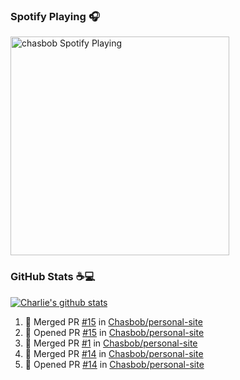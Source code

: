 ### Spotify Playing 🎧

[<img src="https://novatorem.chasbob.vercel.app/api/spotify" alt="chasbob Spotify Playing" width="350" />](https://open.spotify.com/user/charlie2026)

### GitHub Stats :coffee::computer:

[![Charlie's github stats](https://github-readme-stats-six-tau.vercel.app/api?username=chasbob)](https://github.com/anuraghazra/github-readme-stats)

<!--START_SECTION:activity-->
1. 🎉 Merged PR [#15](https://github.com/Chasbob/personal-site/pull/15) in [Chasbob/personal-site](https://github.com/Chasbob/personal-site)
2. 💪 Opened PR [#15](https://github.com/Chasbob/personal-site/pull/15) in [Chasbob/personal-site](https://github.com/Chasbob/personal-site)
3. 🎉 Merged PR [#1](https://github.com/Chasbob/personal-site/pull/1) in [Chasbob/personal-site](https://github.com/Chasbob/personal-site)
4. 🎉 Merged PR [#14](https://github.com/Chasbob/personal-site/pull/14) in [Chasbob/personal-site](https://github.com/Chasbob/personal-site)
5. 💪 Opened PR [#14](https://github.com/Chasbob/personal-site/pull/14) in [Chasbob/personal-site](https://github.com/Chasbob/personal-site)
<!--END_SECTION:activity-->
